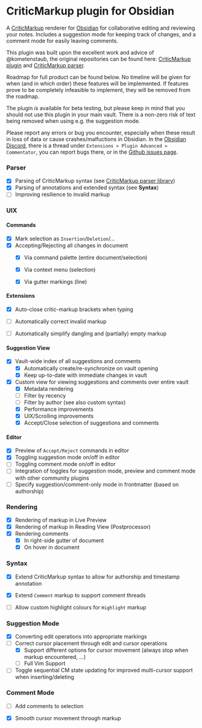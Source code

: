 # CriticMarkup plugin for Obsidian

A [CriticMarkup](https://github.com/CriticMarkup/CriticMarkup-toolkit) renderer for [Obsidian](https://obsidian.md/) for
collaborative editing and reviewing your notes. Includes a suggestion mode for keeping track of changes, and a comment mode for easily leaving comments.

This plugin was built upon the excellent work and advice of @kometenstaub, the original repositories can be found here: [CriticMarkup plugin](https://github.com/kometenstaub/obsidian-criticmarkup)
and [CriticMarkup parser](https://github.com/kometenstaub/lang-criticmarkup).

Roadmap for full product can be found below. No timeline will be given for when (and in which order)
these features will be implemented. If features prove to be completely infeasible to implement, they will be removed from the roadmap. 

The plugin *is* available for beta testing, but please keep in mind that you should not use this plugin in
your main vault. There is a non-zero risk of text being removed when using e.g. the suggestion mode.

Please report any errors or bug you encounter, especially when these result in loss of data or cause
crashes/malfuctions in Obsidian. In the [Obsidian Discord](https://discord.com/invite/obsidianmd), there is a thread
under `Extensions > Plugin Advanced > Commentator`, you can report bugs there, or in the [Github issues page](https://github.com/Fevol/obsidian-criticmarkup/issues).

### Parser
- [X] Parsing of CriticMarkup syntax (see [CriticMarkup parser library](https://github.com/Fevol/criticmarkup-parser/))
- [X] Parsing of annotations and extended syntax (see **Syntax**)
- [ ] Improving resilience to invalid markup

### UIX
#### Commands
- [X] Mark selection as `Insertion`/`Deletion`/...
- [X] Accepting/Rejecting all changes in document
  - [X] Via command palette (entire document/selection)
  - [X] Via context menu (selection)
  - [X] Via gutter markings (line)


#### Extensions
- [X] Auto-close critic-markup brackets when typing
- [ ] Automatically correct invalid markup
- [ ] Automatically simplify dangling and (partially) empty markup


#### Suggestion View
- [X] Vault-wide index of all suggestions and comments
  - [X] Automatically create/re-synchronize on vault opening
  - [X] Keep up-to-date with immediate changes in vault
- [X] Custom view for viewing suggestions and comments over entire vault
  - [X] Metadata rendering
  - [ ] Filter by recency
  - [ ] Filter by author (see also custom syntax)
  - [X] Performance improvements
  - [X] UIX/Scrolling improvements
  - [X] Accept/Close selection of suggestions and comments

#### Editor
- [X] Preview of `Accept/Reject` commands in editor
- [X] Toggling suggestion mode on/off in editor
- [ ] Toggling comment mode on/off in editor
- [ ] Integration of toggles for suggestion mode, preview and comment mode with other community plugins
- [ ] Specify suggestion/comment-only mode in frontmatter (based on authorship)

### Rendering
- [X] Rendering of markup in Live Preview
- [X] Rendering of markup in Reading View (Postprocessor)
- [X] Rendering comments 
  - [X] In right-side gutter of document
  - [X] On hover in document

### Syntax
- [X] Extend CriticMarkup syntax to allow for authorship and timestamp annotation
- [X] Extend `Comment` markup to support comment threads
- [ ] Allow custom highlight colours for `Highlight` markup


### Suggestion Mode

- [X] Converting edit operations into appropriate markings
- [ ] Correct cursor placement through edit and cursor operations
  - [X] Support different options for cursor movement (always stop when markup encountered, ...)
  - [ ] Full Vim Support 
- [ ] Toggle sequential CM state updating for improved multi-cursor support when inserting/deleting

### Comment Mode
- [ ] Add comments to selection
- [X] Smooth cursor movement through markup

